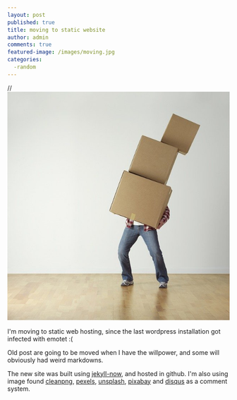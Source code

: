 ```yaml
---
layout: post
published: true
title: moving to static website
author: admin
comments: true
featured-image: /images/moving.jpg
categories:
  -random
---
```

//![moving](/images/moving.jpg)

I'm moving to static web hosting, since the last wordpress installation got infected with emotet :(
<!--more-->
Old post are going to be moved when I have the willpower, and some will obviously had weird markdowns.

The new site was built using [jekyll-now](https://github.com/barryclark/jekyll-now "jekyll-now"), and  hosted in github.  I'm also using image found [cleanpng](https://www.cleanpng.com/), [pexels](https://www.pexels.com/), [unsplash](https://unsplash.com), [pixabay](https://pixabay.com) and  [disqus](https://disqus.com/) as a comment system.
